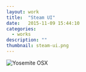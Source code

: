 ```yaml
---
layout: work
title:  "Steam UI"
date:   2015-11-09 15:44:10
categories:
  - works
description: ""
thumbnail: steam-ui.png
---
```


![Yosemite OSX](/img/steam-ui.png)
